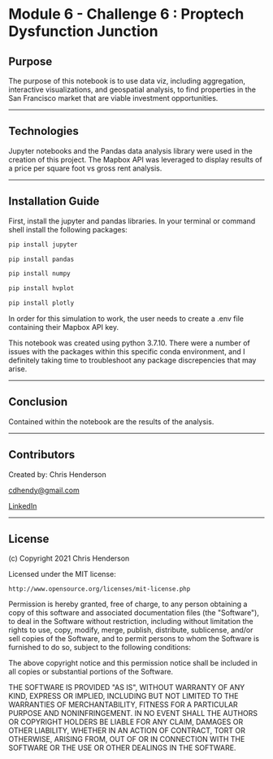 
Module 6 - Challenge 6 : Proptech Dysfunction Junction
=============================================

## Purpose

 The purpose of this notebook is to use data viz, including aggregation, interactive visualizations, and geospatial analysis, to find properties in the San Francisco market that are viable investment opportunities. 

---

## Technologies

Jupyter notebooks and the Pandas data analysis library were used in the creation of this project. The Mapbox API was leveraged to display results of a price per square foot vs gross rent analysis.

---

## Installation Guide

First, install the jupyter and pandas libraries. In your terminal or command shell install the following packages: 

```python
pip install jupyter
```

```python
pip install pandas
```

```python
pip install numpy
```

```python
pip install hvplot
```

```python
pip install plotly
```


In order for this simulation to work, the user needs to create a .env file containing their Mapbox API key. 

This notebook was created using python 3.7.10. There were a number of issues with the packages within this specific conda environment, and I definitely taking time to troubleshoot any package discrepencies that may arise. 

---

## Conclusion

Contained within the notebook are the results of the analysis. 

---

## Contributors

Created by: Chris Henderson

cdhendy@gmail.com

[LinkedIn](https://www.linkedin.com/in/chris-henderson123/)

---

## License

(c) Copyright 2021 Chris Henderson

Licensed under the MIT license:

    http://www.opensource.org/licenses/mit-license.php

Permission is hereby granted, free of charge, to any person obtaining a copy
of this software and associated documentation files (the "Software"), to deal
in the Software without restriction, including without limitation the rights
to use, copy, modify, merge, publish, distribute, sublicense, and/or sell
copies of the Software, and to permit persons to whom the Software is
furnished to do so, subject to the following conditions:

The above copyright notice and this permission notice shall be included in
all copies or substantial portions of the Software.

THE SOFTWARE IS PROVIDED "AS IS", WITHOUT WARRANTY OF ANY KIND, EXPRESS OR
IMPLIED, INCLUDING BUT NOT LIMITED TO THE WARRANTIES OF MERCHANTABILITY,
FITNESS FOR A PARTICULAR PURPOSE AND NONINFRINGEMENT. IN NO EVENT SHALL THE
AUTHORS OR COPYRIGHT HOLDERS BE LIABLE FOR ANY CLAIM, DAMAGES OR OTHER
LIABILITY, WHETHER IN AN ACTION OF CONTRACT, TORT OR OTHERWISE, ARISING FROM,
OUT OF OR IN CONNECTION WITH THE SOFTWARE OR THE USE OR OTHER DEALINGS IN
THE SOFTWARE.